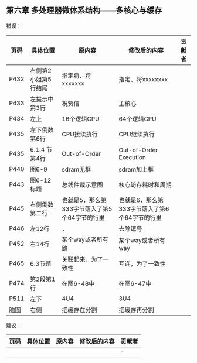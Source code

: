 ## 第六章 多处理器微体系结构——多核心与缓存

错误：

| 页码 | 具体位置               | 原内容 | 修改后的内容 | 贡献者 |
|------|------|------|------|------|
|P432|右侧第2小姐第5行结尾|指定将、将xxxxxxx|指定、将xxxxxxxx||
|P433|左提示中第3行|祝贺信|主核心||
|P434|左上|16个逻辑CPU|64个逻辑CPU||
|P435|左下倒数第6行|CPU接续执行|CPU继续执行||
|P435|6.1.4 节第4行|Out-of-Order|Out-of-Order Execution||
|P440|图6-9|sdram无框|sdram加上框||
|P443|图6-12 标题|总线仲裁示意图|核心访存耗时和周期||
|P445|右侧倒数第二行|也就是5，那么第333字节落入了第5个64字节的行里|也就是6，那么第333字节落入了第6个64字节的行里||
|P446|左12行|，|去除逗号||
|P452|右14行|某个way或者所有路|某个way或者所有way||
|P465|6.3节题|关联起来，为了一致性|互连，为了一致性||
|P474|第2段第1行|在图6-48中|在图6-47中||
|P511|左下|4U4|3U4||
|脑图|右侧|把缓存在分割|把缓存再分割|||

建议：

| 页码 | 具体位置               | 原内容 | 修改后的内容 | 贡献者 |
| ---- | ---------------------- | ------ | ------------ | ------ |
|   |  |  |  | -      |
